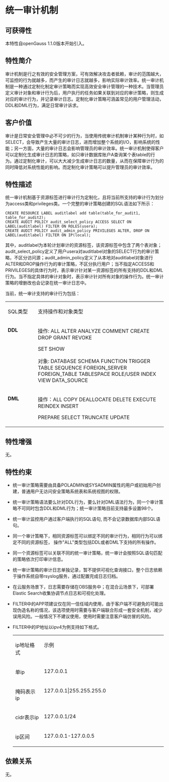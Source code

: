 # 统一审计机制<a name="ZH-CN_TOPIC_0000001105075476"></a>

## 可获得性<a name="section17746747"></a>

本特性自openGauss 1.1.0版本开始引入。

## 特性简介<a name="section25503003"></a>

审计机制是行之有效的安全管理方案，可有效解决攻击者抵赖，审计的范围越大，可监控的行为就越多，而产生的审计日志就越多，影响实际审计效率。统一审计机制是一种通过定制化制定审计策略而实现高效安全审计管理的一种技术。当管理员定义审计对象和审计行为后，用户执行的任务如果关联到对应的审计策略，则生成对应的审计行为，并记录审计日志。定制化审计策略可涵盖常见的用户管理活动，DDL和DML行为，满足日常审计诉求。

## 客户价值<a name="section28200442"></a>

审计是日常安全管理中必不可少的行为，当使用传统审计机制审计某种行为时，如SELECT，会导致产生大量的审计日志，进而增加整个系统的I/O，影响系统的性能；另一方面，大量的审计日志会影响管理员的审计效率。统一审计机制使得客户可以定制化生成审计日志的策略，如只审计数据库账户A查询某个表table的行为。通过定制化审计，可以大大减少生成审计日志的数量，从而在保障审计行为的同时降低对系统性能的影响。而定制化审计策略可以提升管理员的审计效率。

## 特性描述<a name="section52477394"></a>

统一审计机制基于资源标签进行审计行为定制化，且将当前所支持的审计行为划分为access类和privileges类。一个完整的审计策略创建的SQL语法如下所示：

```
CREATE RESOURCE LABEL auditlabel add table(table_for_audit1, table_for_audit2);
CREATE AUDIT POLICY audit_select_policy ACCESS SELECT ON LABEL(auditlabel) FILTER ON ROLES(usera);
CREATE AUDIT POLICY audit_admin_policy PRIVILEGES ALTER, DROP ON LABEL(auditlabel) FILTER ON IP(local);
```

其中，auditlabel为本轮计划审计的资源标签，该资源标签中包含了两个表对象；audit\_select\_policy定义了用户usera对auditlabel对象的SELECT行为的审计策略，不区分访问源；audit\_admin\_policy定义了从本地对auditlabel对象进行ALTER和DROP操作行为的审计策略，不区分执行用户；当不指定ACCESS和PRIVILEGES的具体行为时，表示审计针对某一资源标签的所有支持的DDL和DML行为。当不指定具体的审计对象时，表示审计针对所有对象的操作行为。统一审计策略的增删改也会记录在统一审计日志中。

当前，统一审计支持的审计行为包括：

<a name="table1851759894"></a>
<table><tbody><tr id="row168961759693"><td class="cellrowborder" valign="top" width="19%"><p id="p16896145916917"><a name="p16896145916917"></a><a name="p16896145916917"></a>SQL类型</p>
</td>
<td class="cellrowborder" valign="top" width="81%"><p id="p1589610591090"><a name="p1589610591090"></a><a name="p1589610591090"></a>支持操作和对象类型</p>
</td>
</tr>
<tr id="row28961959397"><td class="cellrowborder" valign="top" width="19%"><p id="p68967591395"><a name="p68967591395"></a><a name="p68967591395"></a><strong id="b989618596910"><a name="b989618596910"></a><a name="b989618596910"></a>DDL</strong></p>
</td>
<td class="cellrowborder" valign="top" width="81%"><p id="p1089617591999"><a name="p1089617591999"></a><a name="p1089617591999"></a>操作: ALL   ALTER   ANALYZE   COMMENT   CREATE   DROP   GRANT   REVOKE</p>
<p id="p15896195916918"><a name="p15896195916918"></a><a name="p15896195916918"></a>SET   SHOW</p>
<p id="p13422105741811"><a name="p13422105741811"></a><a name="p13422105741811"></a>对象: DATABASE SCHEMA FUNCTION TRIGGER TABLE SEQUENCE FOREIGN_SERVER FOREIGN_TABLE TABLESPACE ROLE/USER INDEX VIEW DATA_SOURCE</p>
</td>
</tr>
<tr id="row108961159196"><td class="cellrowborder" valign="top" width="19%"><p id="p16896159397"><a name="p16896159397"></a><a name="p16896159397"></a><strong id="b15896959899"><a name="b15896959899"></a><a name="b15896959899"></a>DML</strong></p>
</td>
<td class="cellrowborder" valign="top" width="81%"><p id="p17896115914919"><a name="p17896115914919"></a><a name="p17896115914919"></a>操作：ALL   COPY    DEALLOCATE    DELETE    EXECUTE    REINDEX    INSERT</p>
<p id="p1989719596910"><a name="p1989719596910"></a><a name="p1989719596910"></a>PREPARE    SELECT    TRUNCATE    UPDATE</p>
</td>
</tr>
</tbody>
</table>

## 特性增强<a name="section2534498"></a>

无。

## 特性约束<a name="section06531946143616"></a>

-   统一审计策略需要由具备POLADMIN或SYSADMIN属性的用户或初始用户创建，普通用户无访问安全策略系统表和系统视图的权限。
-   统一审计策略语法要么针对DDL行为，要么针对DML语法行为，同一个审计策略不可同时包含DDL和DML行为；统一审计策略目前支持最多设置98个。
-   统一审计监控用户通过客户端执行的SQL语句, 而不会记录数据库内部SQL语句。
-   同一个审计策略下，相同资源标签可以绑定不同的审计行为，相同行为可以绑定不同的资源标签， 操作"ALL"类型包括DDL或者DML下支持的所有操作。
-   同一个资源标签可以关联不同的统一审计策略，统一审计会按照SQL语句匹配的策略依次打印审计信息。
-   统一审计策略的审计日志单独记录，暂不提供可视化查询接口，整个日志依赖于操作系统自带rsyslog服务，通过配置完成日志归档。
-   在云服务场景下，日志需要存储在OBS服务中；在混合云场景下，可部署Elastic Search收集协调节点日志和可视化处理。
-   FILTER中的APP项建议仅在同一信任域内使用，由于客户端不可避免的可能出现伪造名称的情况，该选项使用时需要与客户端联合形成一套安全机制，减少误用风险。一般情况下不建议使用，使用时需要注意客户端仿冒的风险。
-   FILTER中的IP地址以ipv4为例支持如下格式。

    <a name="table7313162864616"></a>
    <table><tbody><tr id="row17313728174619"><td class="cellrowborder" valign="top" width="19%"><p id="p1631315285461"><a name="p1631315285461"></a><a name="p1631315285461"></a>ip地址格式</p>
    </td>
    <td class="cellrowborder" valign="top" width="81%"><p id="p2031382844611"><a name="p2031382844611"></a><a name="p2031382844611"></a>示例</p>
    </td>
    </tr>
    <tr id="row9313728154613"><td class="cellrowborder" valign="top" width="19%"><p id="p9607159482"><a name="p9607159482"></a><a name="p9607159482"></a>单ip</p>
    </td>
    <td class="cellrowborder" valign="top" width="81%"><p id="p595719466464"><a name="p595719466464"></a><a name="p595719466464"></a>127.0.0.1</p>
    </td>
    </tr>
    <tr id="row1131322814614"><td class="cellrowborder" valign="top" width="19%"><p id="p1861151584818"><a name="p1861151584818"></a><a name="p1861151584818"></a>掩码表示ip</p>
    </td>
    <td class="cellrowborder" valign="top" width="81%"><p id="p345013294714"><a name="p345013294714"></a><a name="p345013294714"></a>127.0.0.1|255.255.255.0</p>
    </td>
    </tr>
    <tr id="row156113154489"><td class="cellrowborder" valign="top" width="19%"><p id="p136161513482"><a name="p136161513482"></a><a name="p136161513482"></a>cidr表示ip</p>
    </td>
    <td class="cellrowborder" valign="top" width="81%"><p id="p15618157482"><a name="p15618157482"></a><a name="p15618157482"></a>127.0.0.1/24</p>
    </td>
    </tr>
    <tr id="row10611015144813"><td class="cellrowborder" valign="top" width="19%"><p id="p19611215184811"><a name="p19611215184811"></a><a name="p19611215184811"></a>ip区间</p>
    </td>
    <td class="cellrowborder" valign="top" width="81%"><p id="p13493154714715"><a name="p13493154714715"></a><a name="p13493154714715"></a>127.0.0.1-127.0.0.5</p>
    </td>
    </tr>
    </tbody>
    </table>


## 依赖关系<a name="section22810484"></a>

无。

